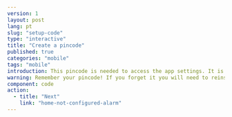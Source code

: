 ```yaml
---
version: 1
layout: post
lang: pt
slug: "setup-code"
type: "interactive"
title: "Create a pincode"
published: true
categories: "mobile"
tags: "mobile"
introduction: This pincode is needed to access the app settings. It is not needed to alert contacts in an emergency. 
warning: Remember your pincode! If you forget it you will need to reinstall the app.
component: code
action:
  - title: "Next"
    link: "home-not-configured-alarm"
---
```


